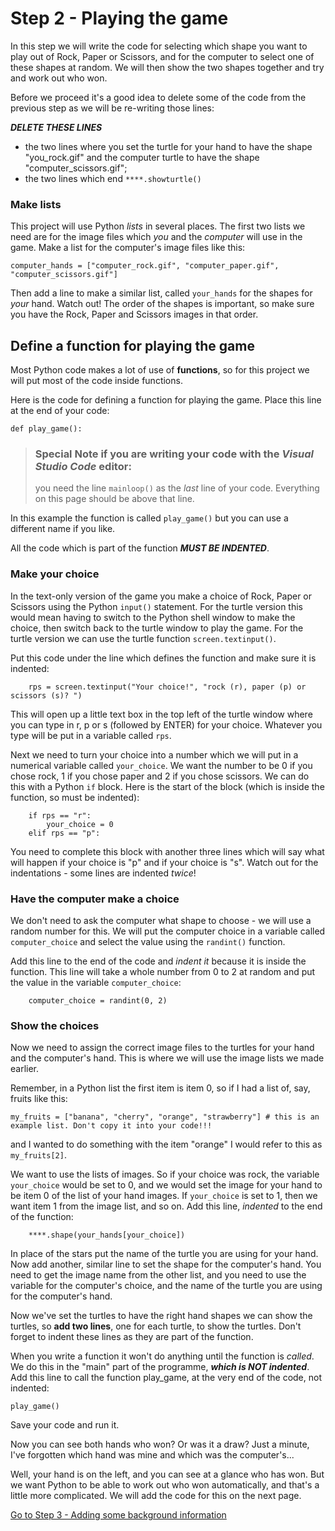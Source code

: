 # Step 2 - Playing the game

In this step we will write the code for selecting which shape you want to play out of Rock, Paper or Scissors, and for the computer to select one of these shapes at random. We will then show the two shapes together and try and work out who won.

Before we proceed it's a good idea to delete some of the code from the previous step as we will be re-writing those lines:

**_DELETE THESE LINES_**

* the two lines where you set the turtle for your hand to have the shape "you_rock.gif" and the computer turtle to have the shape "computer_scissors.gif";
* the two lines which end ```****.showturtle()```

### Make lists

This project will use Python *lists* in several places. The first two lists we need are for the image files which *you* and the *computer* will use in the game. Make a list for the computer's image files like this:
```
computer_hands = ["computer_rock.gif", "computer_paper.gif", "computer_scissors.gif"]
```

Then add a line to make a similar list, called ```your_hands``` for the shapes for *your* hand. Watch out! The order of the shapes is important, so make sure you have the Rock, Paper and Scissors images in that order.

## Define a function for playing the game

Most Python code makes a lot of use of **functions**, so for this project we will put most of the code inside functions. 

Here is the code for defining a function for playing the game. Place this line at the end of your code:
```
def play_game():
```
>### Special Note if you are writing your code with the *Visual Studio Code* editor:
>you need the line ```mainloop()``` as the *last* line of your code. Everything on this page should be above that line.

In this example the function is called ```play_game()``` but you can use a different name if you like.

All the code which is part of the function **_MUST BE INDENTED_**.

### Make your choice

In the text-only version of the game you make a choice of Rock, Paper or Scissors using the Python ```input()``` statement. For the turtle version this would mean having to switch to the Python shell window to make the choice, then switch back to the turtle window to play the game. For the turtle version we can use the turtle function ```screen.textinput()```.

Put this code under the line which defines the function and make sure it is indented:
```
    rps = screen.textinput("Your choice!", "rock (r), paper (p) or scissors (s)? ")
```
This will open up a little text box in the top left of the turtle window where you can type in r, p or s (followed by ENTER) for your choice. Whatever you type will be put in a variable called ```rps```.

Next we need to turn your choice into a number which we will put in a numerical variable called ```your_choice```. We want the number to be 0 if you chose rock, 1 if you chose paper and 2 if you chose scissors. We can do this with a Python ```if``` block. Here is the start of the block (which is inside the function, so must be indented):
```
    if rps == "r":
        your_choice = 0
    elif rps == "p":
```
You need to complete this block with another three lines which will say what will happen if your choice is "p" and if your choice is "s". Watch out for the indentations - some lines are indented *twice*!

### Have the computer make a choice

We don't need to ask the computer what shape to choose - we will use a random number for this. We will put the computer choice in a variable called ```computer_choice``` and select the value using the ```randint()``` function.

Add this line to the end of the code and *indent it* because it is inside the function. This line will take a whole number from 0 to 2 at random and put the value in the variable ```computer_choice```:
```
    computer_choice = randint(0, 2)
```

### Show the choices

Now we need to assign the correct image files to the turtles for your hand and the computer's hand. This is where we will use the image lists we made earlier.

Remember, in a Python list the first item is item 0, so if I had a list of, say, fruits like this:
```
my_fruits = ["banana", "cherry", "orange", "strawberry"] # this is an example list. Don't copy it into your code!!!
```
and I wanted to do something with the item "orange" I would refer to this as ```my_fruits[2]```.

We want to use the lists of images. So if your choice was rock, the variable ```your_choice``` would be set to 0, and we would set the image for your hand to be item 0 of the list of your hand images. If ```your_choice``` is set to 1, then we want item 1 from the image list, and so on. Add this line, *indented* to the end of the function:
```
    ****.shape(your_hands[your_choice])
```
In place of the stars put the name of the turtle you are using for your hand.
Now add another, similar line to set the shape for the computer's hand. You need to get the image name from the other list, and you need to use the variable for the computer's choice, and the name of the turtle you are using for the computer's hand.

Now we've set the turtles to have the right hand shapes we can show the turtles, so **add two lines**, one for each turtle, to show the turtles. Don't forget to indent these lines as they are part of the function.

When you write a function it won't do anything until the function is *called*. We do this in the "main" part of the programme, **_which is NOT indented_**. Add this line to call the function play_game, at the very end of the code, not indented:
```
play_game()
```

Save your code and run it.

Now you can see both hands who won? Or was it a draw? Just a minute, I've forgotten which hand was mine and which was the computer's...

Well, your hand is on the left, and you can see at a glance who has won. But we want Python to be able to work out who won automatically, and that's a little more complicated. We will add the code for this on the next page.



[Go to Step 3 - Adding some background information](../Step3-Adding-background)
